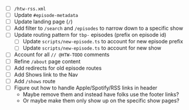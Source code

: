 - [ ] `/htw-rss.xml`
- [ ] Update `#episode-metadata`
- [ ] Update landing page (`/`)
- [ ] Add filter to `/search` and `/episodes` to narrow down to a specific show
- [ ] Update routing pattern for `tbp-` episodes (prefix on episode id)
  - [ ] Update `scripts/new-episode.ts` to account for new episode prefix
  - [ ] Update `scripts/new-episode.ts` to account for new show
- [ ] Account for all `// @HTW-TODO` comments
- [ ] Refine `/about` page content
- [ ] Add redirects for old episode routes
- [ ] Add Shows link to the Nav
- [ ] Add `/shows` route
- [ ] Figure out how to handle Apple/Spotify/RSS links in header
  - Maybe remove them and instead have folks use the footer links?
  - Or maybe make them only show up on the specific show pages?